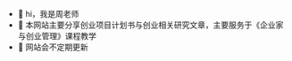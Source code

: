 - 👋 hi，我是周老师
- 👀 本网站主要分享创业项目计划书与创业相关研究文章，主要服务于《企业家与创业管理》课程教学
- 🌱 网站会不定期更新


<!---
hayeszhou123/hayeszhou123 is a ✨ special ✨ repository because its `README.md` (this file) appears on your GitHub profile.
You can click the Preview link to take a look at your changes.
--->
